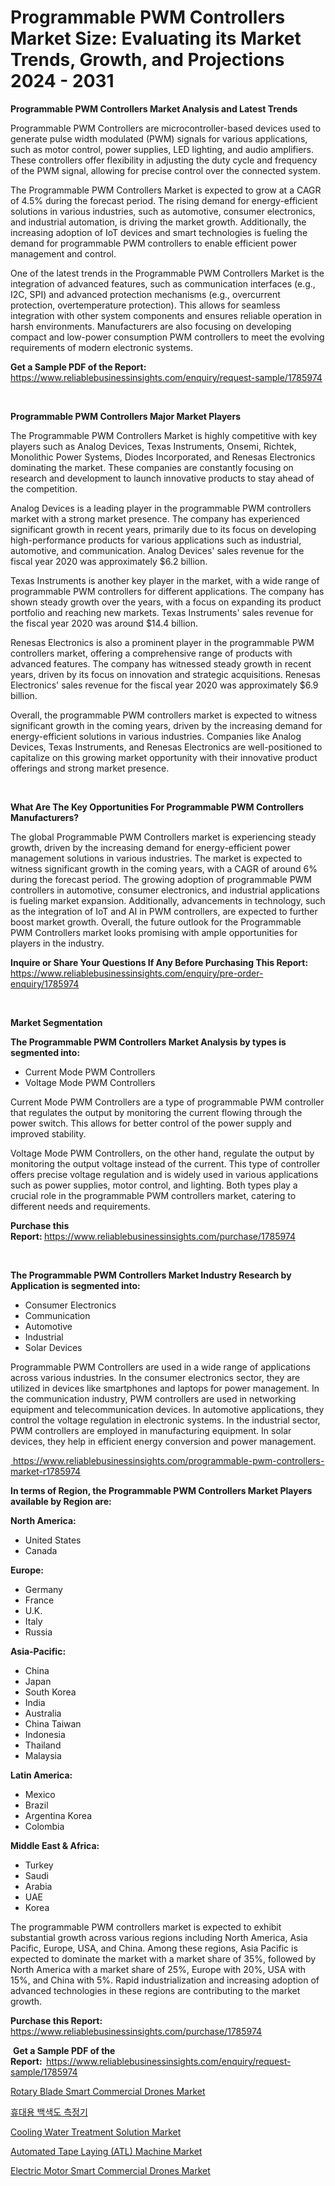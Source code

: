 <p><h1>Programmable PWM Controllers Market Size: Evaluating its Market Trends, Growth, and Projections 2024 - 2031</h1></p><p><strong>Programmable PWM Controllers Market Analysis and Latest Trends</strong></p>
<p><p>Programmable PWM Controllers are microcontroller-based devices used to generate pulse width modulated (PWM) signals for various applications, such as motor control, power supplies, LED lighting, and audio amplifiers. These controllers offer flexibility in adjusting the duty cycle and frequency of the PWM signal, allowing for precise control over the connected system.</p><p>The Programmable PWM Controllers Market is expected to grow at a CAGR of 4.5% during the forecast period. The rising demand for energy-efficient solutions in various industries, such as automotive, consumer electronics, and industrial automation, is driving the market growth. Additionally, the increasing adoption of IoT devices and smart technologies is fueling the demand for programmable PWM controllers to enable efficient power management and control.</p><p>One of the latest trends in the Programmable PWM Controllers Market is the integration of advanced features, such as communication interfaces (e.g., I2C, SPI) and advanced protection mechanisms (e.g., overcurrent protection, overtemperature protection). This allows for seamless integration with other system components and ensures reliable operation in harsh environments. Manufacturers are also focusing on developing compact and low-power consumption PWM controllers to meet the evolving requirements of modern electronic systems.</p></p>
<p><strong>Get a Sample PDF of the Report:&nbsp;</strong> <a href="https://www.reliablebusinessinsights.com/enquiry/request-sample/1785974">https://www.reliablebusinessinsights.com/enquiry/request-sample/1785974</a></p>
<p>&nbsp;</p>
<p><strong>Programmable PWM Controllers Major Market Players</strong></p>
<p><p>The Programmable PWM Controllers Market is highly competitive with key players such as Analog Devices, Texas Instruments, Onsemi, Richtek, Monolithic Power Systems, Diodes Incorporated, and Renesas Electronics dominating the market. These companies are constantly focusing on research and development to launch innovative products to stay ahead of the competition.</p><p>Analog Devices is a leading player in the programmable PWM controllers market with a strong market presence. The company has experienced significant growth in recent years, primarily due to its focus on developing high-performance products for various applications such as industrial, automotive, and communication. Analog Devices' sales revenue for the fiscal year 2020 was approximately $6.2 billion.</p><p>Texas Instruments is another key player in the market, with a wide range of programmable PWM controllers for different applications. The company has shown steady growth over the years, with a focus on expanding its product portfolio and reaching new markets. Texas Instruments' sales revenue for the fiscal year 2020 was around $14.4 billion.</p><p>Renesas Electronics is also a prominent player in the programmable PWM controllers market, offering a comprehensive range of products with advanced features. The company has witnessed steady growth in recent years, driven by its focus on innovation and strategic acquisitions. Renesas Electronics' sales revenue for the fiscal year 2020 was approximately $6.9 billion.</p><p>Overall, the programmable PWM controllers market is expected to witness significant growth in the coming years, driven by the increasing demand for energy-efficient solutions in various industries. Companies like Analog Devices, Texas Instruments, and Renesas Electronics are well-positioned to capitalize on this growing market opportunity with their innovative product offerings and strong market presence.</p></p>
<p>&nbsp;</p>
<p><strong>What Are The Key Opportunities For Programmable PWM Controllers Manufacturers?</strong></p>
<p><p>The global Programmable PWM Controllers market is experiencing steady growth, driven by the increasing demand for energy-efficient power management solutions in various industries. The market is expected to witness significant growth in the coming years, with a CAGR of around 6% during the forecast period. The growing adoption of programmable PWM controllers in automotive, consumer electronics, and industrial applications is fueling market expansion. Additionally, advancements in technology, such as the integration of IoT and AI in PWM controllers, are expected to further boost market growth. Overall, the future outlook for the Programmable PWM Controllers market looks promising with ample opportunities for players in the industry.</p></p>
<p><strong>Inquire or Share Your Questions If Any Before Purchasing This Report:</strong> <a href="https://www.reliablebusinessinsights.com/enquiry/pre-order-enquiry/1785974">https://www.reliablebusinessinsights.com/enquiry/pre-order-enquiry/1785974</a></p>
<p>&nbsp;</p>
<p><strong>Market Segmentation</strong></p>
<p><strong>The Programmable PWM Controllers Market Analysis by types is segmented into:</strong></p>
<p><ul><li>Current Mode PWM Controllers</li><li>Voltage Mode PWM Controllers</li></ul></p>
<p><p>Current Mode PWM Controllers are a type of programmable PWM controller that regulates the output by monitoring the current flowing through the power switch. This allows for better control of the power supply and improved stability. </p><p>Voltage Mode PWM Controllers, on the other hand, regulate the output by monitoring the output voltage instead of the current. This type of controller offers precise voltage regulation and is widely used in various applications such as power supplies, motor control, and lighting. Both types play a crucial role in the programmable PWM controllers market, catering to different needs and requirements.</p></p>
<p><strong>Purchase this Report:&nbsp;</strong><a href="https://www.reliablebusinessinsights.com/purchase/1785974">https://www.reliablebusinessinsights.com/purchase/1785974</a></p>
<p>&nbsp;</p>
<p><strong>The Programmable PWM Controllers Market Industry Research by Application is segmented into:</strong></p>
<p><ul><li>Consumer Electronics</li><li>Communication</li><li>Automotive</li><li>Industrial</li><li>Solar Devices</li></ul></p>
<p><p>Programmable PWM Controllers are used in a wide range of applications across various industries. In the consumer electronics sector, they are utilized in devices like smartphones and laptops for power management. In the communication industry, PWM controllers are used in networking equipment and telecommunication devices. In automotive applications, they control the voltage regulation in electronic systems. In the industrial sector, PWM controllers are employed in manufacturing equipment. In solar devices, they help in efficient energy conversion and power management.</p></p>
<p><a href="https://www.reliablebusinessinsights.com/programmable-pwm-controllers-market-r1785974">&nbsp;https://www.reliablebusinessinsights.com/programmable-pwm-controllers-market-r1785974</a></p>
<p><strong>In terms of Region, the Programmable PWM Controllers Market Players available by Region are:</strong></p>
<p>
    <p> <strong> North America: </strong>
        <ul>
            <li>United States</li>
            <li>Canada</li>
        </ul>
        </p> 
    <p> <strong> Europe: </strong>
        <ul>
            <li>Germany</li>
            <li>France</li>
            <li>U.K.</li>
            <li>Italy</li>
            <li>Russia</li>
        </ul>
        </p> 
    <p> <strong> Asia-Pacific: </strong>
        <ul>
            <li>China</li>
            <li>Japan</li>
            <li>South Korea</li>
            <li>India</li>
            <li>Australia</li>
            <li>China Taiwan</li>
            <li>Indonesia</li>
            <li>Thailand</li>
            <li>Malaysia</li>
        </ul>
        </p> 
    <p> <strong> Latin America: </strong>
        <ul>
            <li>Mexico</li>
            <li>Brazil</li>
            <li>Argentina Korea</li>
            <li>Colombia</li>
        </ul>
        </p> 
    <p> <strong> Middle East & Africa: </strong>
        <ul>
            <li>Turkey</li>
            <li>Saudi</li>
            <li>Arabia</li>
            <li>UAE</li>
            <li>Korea</li>
        </ul>
    </p>
    </p>
<p><p>The programmable PWM controllers market is expected to exhibit substantial growth across various regions including North America, Asia Pacific, Europe, USA, and China. Among these regions, Asia Pacific is expected to dominate the market with a market share of 35%, followed by North America with a market share of 25%, Europe with 20%, USA with 15%, and China with 5%. Rapid industrialization and increasing adoption of advanced technologies in these regions are contributing to the market growth.</p></p>
<p><strong>Purchase this Report: </strong><a href="https://www.reliablebusinessinsights.com/purchase/1785974">https://www.reliablebusinessinsights.com/purchase/1785974</a></p>
<p>&nbsp;<strong>Get a Sample PDF of the Report:&nbsp;&nbsp;</strong><a href="https://www.reliablebusinessinsights.com/enquiry/request-sample/1785974">https://www.reliablebusinessinsights.com/enquiry/request-sample/1785974</a></p>
<p><strong></strong></p>
<p><p><a href="https://issuu.com/reportprime-2/docs/rotary-blade-smart-commercial-drones-market-size-2">Rotary Blade Smart Commercial Drones Market</a></p><p><a href="https://github.com/vanessagrant665567/Market-Research-Report-List-1/blob/main/751573898970.md">휴대용 백색도 측정기</a></p><p><a href="https://www.linkedin.com/pulse/cooling-water-treatment-solution-market-outlook-industry-overview-qyaxc">Cooling Water Treatment Solution Market</a></p><p><a href="https://www.linkedin.com/pulse/automated-tape-laying-atl-machine-market-furnishes-information-t6tyc">Automated Tape Laying (ATL) Machine Market</a></p><p><a href="https://issuu.com/reportprime-2/docs/electric-motor-smart-commercial-drones-market-size">Electric Motor Smart Commercial Drones Market</a></p></p>